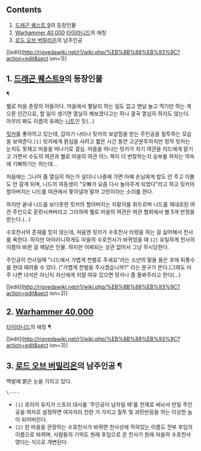 ## Contents

    

1. [드래곤 퀘스트 9](%EB%93%9C%EB%9E%98%EA%B3%A4%20%ED%80%98%EC%8A%A4%ED%8A%B8%209.md)의 등장인물 
2. [Warhammer 40,000](Warhammer%2040%2C000.md) [타이라니드](%ED%83%80%EC%9D%B4%EB%9D%BC%EB%8B%88%EB%93%9C.md)의 애칭 
3. [로드 오브 버밀리온](%EB%A1%9C%EB%93%9C%20%EC%98%A4%EB%B8%8C%20%EB%B2%84%EB%B0%80%EB%A6%AC%EC%98%A8.md)의 남주인공 

[[edit](http://rigvedawiki.net/r1/wiki.php/%EB%8B%88%EB%93%9C?action=edit&sect
ion=1)]

## 1. [드래곤 퀘스트9](%EB%93%9C%EB%9E%98%EA%B3%A4%20%ED%80%98%EC%8A%A4%ED%8A%B8%209.md)의 등장인물
¶

웰로 마을 촌장의 아들이다. 마을에서 별달리 하는 일도 없고 맨날 놀고 먹기만 하는 게으른 인간으로, 할 일이 생기면 열실히 해보겠다고는
하나 결국 열심히 하지도 않는다. 아무리 봐도 이름의 유래는 [니트](%EB%8B%88%ED%8A%B8.md)인 듯(...)

  

[릿카](%EB%A6%BF%EC%B9%B4.md)를 좋아하고 있는데, 갑자기 나타나 릿카의 보살핌을 받는 주인공을 질투하는 모습을
보여준다.`[1]` 릿카에게 환심을 사려고 짧은 시간 동안 고군분투하지만 정작 릿카는 눈치도 못채고 마을을 떠나기로 결심. 마을을 떠나는
릿카가 자기 여관을 리드에게 맡기고 가면서 수도의 여관과 웰로 마을의 여관 어느 쪽이 더 번창하는지 승부를 하자는 약속에 기뻐하기는
하는데...

  

처음에는 그나마 좀 열심히 하는가 싶더니 나중에 가면 아예 손님에게 밥도 안 주고 이불도 안 갈게 되며, 니드의 여동생이 "오빠가 요즘 다시
놀아주게 되었다"라고 하고 릿카의 할아버지는 니드를 여관에서 쫓아낼까 말까 고민이라는 소리를 한다.

  

하지만 끝내 니드를 보다못한 릿카의 할아버지는 지팡이를 휘두르며 니드를 제대로된 여관 주인으로 훈련시켜버리고 그리하여 웰로 마을의 여관은
여관 협회에서 별 5개 판정을 받는다.(…)

  

수호천사의 존재를 믿지 않는데, 처음엔 릿카가 수호천사 타령을 하는 걸 싫어해서 천사를 욕한다. 하지만 아이러니하게도 마을의 수호천사가
바뀌었을 때 `[2]` 유일하게 천사의 이름이 바뀐 걸 깨달은 인물. 하지만 어찌되는 상관 없어서 그냥 무시당한다.

  

주인공이 천사일때 "니드에서 가볍게 천벌로 주세요"라는 소년의 말들 들은 후에 뒤통수를 한대 때려줄 수 있다. ("가볍게 천벌을
주시겠습니까?" 라는 문구가 뜬다.)그래도 아주 나쁜 녀석은 아닌지 자신에게 이럴 여유 있으면 릿카나 좀 돌봐주라고 한다(...)

  

[[edit](http://rigvedawiki.net/r1/wiki.php/%EB%8B%88%EB%93%9C?action=edit&sect
ion=2)]

## 2. [Warhammer 40,000](Warhammer%2040%2C000.md)
[타이라니드](%ED%83%80%EC%9D%B4%EB%9D%BC%EB%8B%88%EB%93%9C.md)의 애칭 ¶

  

[[edit](http://rigvedawiki.net/r1/wiki.php/%EB%8B%88%EB%93%9C?action=edit&sect
ion=3)]

## 3. [로드 오브 버밀리온](%EB%A1%9C%EB%93%9C%20%EC%98%A4%EB%B8%8C%20%EB%B2%84%EB%B0%80%EB%A6%AC%EC%98%A8.md)의 남주인공 ¶

백발에 붉은 눈을 가지고 있다.

  

`\----`

  * `[1]` 호리이 유지가 스토리 대사를 '주인공이 남자일 때'를 전제로 써놔서 만일 주인공을 여자로 설정하면 여자끼리 친한 거 가지고 질투 및 과민반응을 하는 이상한 놈이 되어버린다.
  * `[2]` 한 마을을 관장하는 수호천사가 바뀌면 천사상에 적혀있는 이름도 전부 후임의 이름으로 바뀌며, 사람들의 기억도 원래 후임으로 온 천사가 원래 마을의 수호천사였다는 식으로 개변된다.

